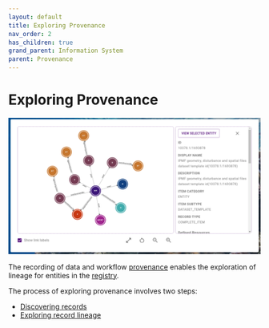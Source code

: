 ```yaml
---
layout: default
title: Exploring Provenance
nav_order: 2
has_children: true
grand_parent: Information System
parent: Provenance
---
```


# Exploring Provenance

<img src="../../../assets/images/provenance/exploring/splash.png" alt="drawing" width="800"/>

The recording of data and workflow [provenance](../overview/what-is-provenance) enables the exploration of lineage for entities in the [registry](../registry/overview).

The process of exploring provenance involves two steps:

-   [Discovering records](./discovering-records)
-   [Exploring record lineage](./exploring-record-lineage)
